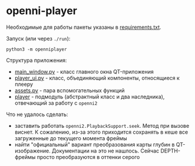 # openni-player

Необходимые для работы пакеты указаны в [requirements.txt](requirements.txt).

Запуск (или через `./run`):

```shell
python3 -m openniplayer
```

Структура приложения:

- [main_window.py](openniplayer/main_window.py) - класс главного окна QT-приложения
- [player_ui.py](openniplayer/player_ui.py) - класс, объединяющий компоненты, относящиеся к плееру
- [assets.py](openniplayer/assets.py) - пара вспомогательных функций
- [player](openniplayer/player) - подмодуль (абстрактный класс и два наследника), отвечающий за работу с `openni2`

Что не удалось сделать:

- заставить работать `openni2.PlaybackSupport.seek`. Метод при вызове виснет. К сожалению, из-за этого приходится сохранять в кеше все загруженные до текущего момента фреймы
- найти "официальный" вариант преобразования карты глубин в QT-изображение. Документации на это не нашлось. Сейчас DEPTH-фреймы просто преобразуются в оттенки серого
